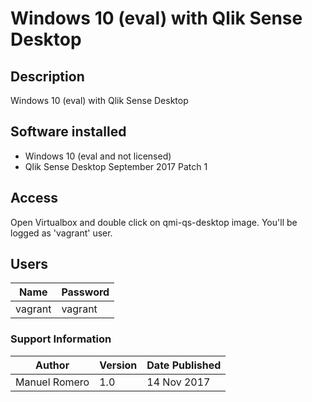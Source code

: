 # Windows 10 (eval) with Qlik Sense Desktop

## Description
Windows 10 (eval) with Qlik Sense Desktop


## Software installed
- Windows 10 (eval and not licensed)
- Qlik Sense Desktop September 2017 Patch 1

## Access 
Open Virtualbox and double click on qmi-qs-desktop image.
You'll be logged as 'vagrant' user.

## Users
| Name | Password |
|------|-----|
|vagrant| vagrant|

### Support Information
| Author | Version | Date Published |
|--------|---------|----------------|
|Manuel Romero|1.0|14 Nov 2017|
